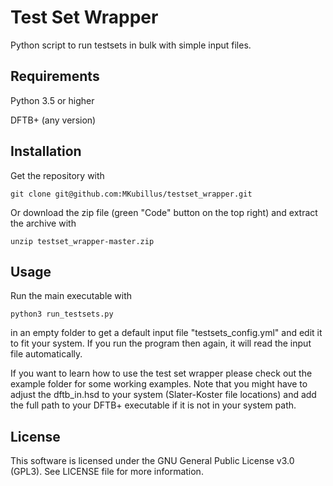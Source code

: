 Test Set Wrapper
================

Python script to run testsets in bulk with simple input files.


Requirements
------------

Python 3.5 or higher

DFTB+ (any version)


Installation
------------

Get the repository with

    git clone git@github.com:MKubillus/testset_wrapper.git

Or download the zip file (green "Code" button on the top right) and extract the archive with

    unzip testset_wrapper-master.zip


Usage
-----

Run the main executable with

    python3 run_testsets.py

in an empty folder to get a default input file "testsets_config.yml" and edit it to fit your system. If you run the program then again, it will read the input file automatically.

If you want to learn how to use the test set wrapper please check out the example folder for some working examples. Note that you might have to adjust the dftb_in.hsd to your system (Slater-Koster file locations) and add the full path to your DFTB+ executable if it is not in your system path.


License
-------

This software is licensed under the GNU General Public License v3.0 (GPL3). See LICENSE file for more information.
